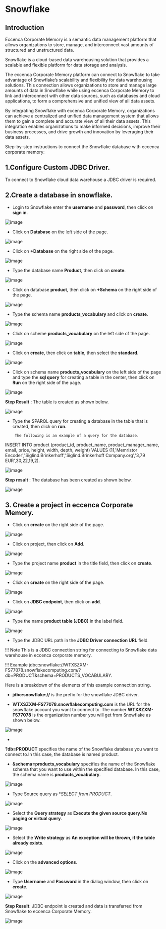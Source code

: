 # **Snowflake**

## **Introduction**

Eccenca Corporate Memory is a semantic data management platform that allows organizations to store, manage, and interconnect vast amounts of structured and unstructured data.

Snowflake is a cloud-based data warehousing solution that provides a scalable and flexible platform for data storage and analysis. 

The eccenca Corporate Memory platform can connect to Snowflake to take advantage of Snowflake’s scalability and flexibility for data warehousing solutions. This connection allows organizations to store and manage large amounts of data in Snowflake while using eccenca Corporate Memory to link and interconnect with other data sources, such as databases and cloud applications, to form a comprehensive and unified view of all data assets.

By integrating Snowflake with eccenca Corporate Memory, organizations can achieve a centralized and unified data management system that allows them to gain a complete and accurate view of all their data assets. This integration enables organizations to make informed decisions, improve their business processes, and drive growth and innovation by leveraging their data assets. 

Step-by-step instructions to connect the Snowflake database with eccenca corporate memory:

## **1.Configure Custom JDBC Driver**.

To connect to Snowflake cloud data warehouse a JDBC driver is required. 

## **2.Create a database in snowflake**.

- Login to Snowflake enter the **username** and **password**, then click on **sign in**.

![image](login.png)

- Click on **Database** on the left side of the page.

![image](22.2-click_on_database.png)

- Click on **+Database** on the right side of the page.

![image](22.2-click_on_database.png)

- Type the database name **Product**, then click on **create**.

![image](22.2-databas-name.png)

- Click on database **product**, then click on **+Schema** on the right side of the page.

![image](22.2-dd-schema.png)

- Type the schema name **products_vocabulary** and click on **create**.

![image](22.2-add-schema.png)

- Click on scheme **products_vocabulary** on the left side of the page. 

![image](22.2-click-on-schema.png)

- Click on **create**, then click on **table**, then select the **standard**.

![image](22.2-create-table.png)

- Click on schema name **products_vocabulary** on the left side of the page and type the  **sql query** for creating a table in the center, then click on **Run** on the right side of the page.

![image](22.2-sql-table.png)

**Step Result** : The table is created as shown below.

![image](22.2-table-created.png)

- Type the SPARQL query for creating a database in the table that is created, then click on **run**.

       The following is an example of a query for the database.

INSERT INTO product (product_id, product_name, product_manager_name, email, price, height, width, depth, weight) 
VALUES 
(11,'Memristor Encoder','Siglind.Brinkerhoff','Siglind.Brinkerhoff Company.org','3,79 EUR',30,22,19,2).

![image](22.2-query.png)

**Step result** : The database has been created as shown below.

![image](22.2-database-created.png)

## **3. Create a project in eccenca Corporate Memory.**

- Click on **create** on the right side of the page.

![image](22.2-create-project.png)

- Click on project, then click on **Add**.

![image](22.2-add-project.png)

- Type the project name **product** in the title field, then click on **create**.

![image](22.2-project-name.png)

- Click on **create** on the right side of the page.

![image](22.2-create.png)

- Click on **JDBC endpoint**, then click on **add**.

![image](22.2-jdbc.png)

- Type the name **product table (JDBC)** in the label field.

![image](22.2-product-name.png)

- Type the JDBC URL path in the **JDBC Driver connection URL** field.

!!! Note
This is a JDBC connection string for connecting to Snowflake data warehouse in eccenca corporate memory.

<!-- Note -> :snowflake: gives an emoji so, using \:snowflake\: for documentation-->

!!! Example 
jdbc\:snowflake\://WTXSZXM-FS77078.snowflakecomputing.com/?db=PRODUCT&schema=PRODUCTS_VOCABULARY.

Here is a breakdown of the elements of this example connection string.

- **jdbc\:snowflake\://** is the prefix for the snowflake JDBC driver.

- **WTXSZXM-FS77078.snowflakecomputing.com** is the URL for the snowflake account you want to connect to. The number **WTXSZXM-FS77078** is the organization number you will get from Snowflake as shown below.

![image](22.2-organization-number.png)

- 
**?db=PRODUCT** specifies the name of the Snowflake database you want to connect to.In this case, the database is named product.

- **&schema=products_vocabulary** specifies the name of the Snowflake schema that you want to use within the specified database. In this case, the schema name is **products_vocabulary**.

![image](22.2-jdbc-url.png)

- Type Source query as **SELECT *from PRODUCT**.

![image](22.2-source-query.png)

- Select the **Query strategy** as **Execute the given source query.No paging or virtual query**.

![image](22.2-query-strategy.png)

- Select the **Write strategy** as **An exception will be thrown, if the table already exists.**

![image](22.2-write-stategy.png)

- Click on the **advanced options**.

![image](22.2-advanced.png)

- Type **Username** and **Password** in the dialog window, then click on **create**.

![image](22.2-userpassword.png)

**Step Result**: JDBC endpoint is created and data is transferred from Snowflake to eccenca Corporate Memory.

![image](22.2-jdbc-created.png)


